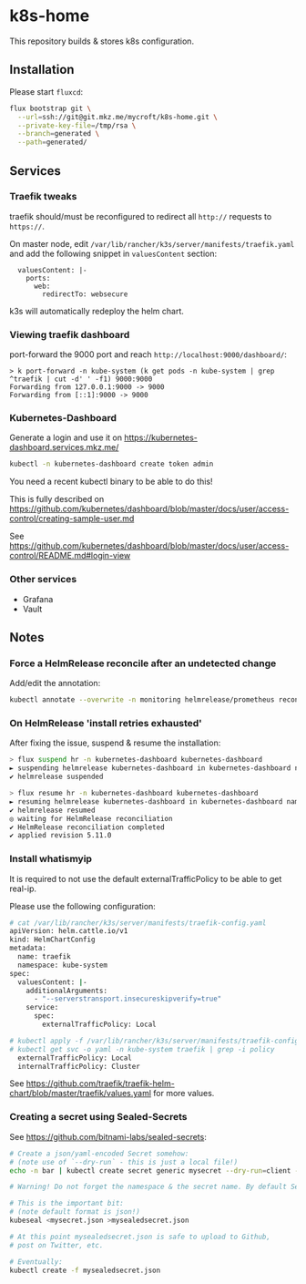 # k8s-home

This repository builds & stores k8s configuration.

## Installation

Please start `fluxcd`:

```sh
flux bootstrap git \
  --url=ssh://git@git.mkz.me/mycroft/k8s-home.git \
  --private-key-file=/tmp/rsa \
  --branch=generated \
  --path=generated/
```

## Services

### Traefik tweaks

traefik should/must be reconfigured to redirect all `http://` requests to `https://`.

On master node, edit `/var/lib/rancher/k3s/server/manifests/traefik.yaml` and add the following snippet in `valuesContent` section:

```
  valuesContent: |-
    ports:
      web:
        redirectTo: websecure
```

k3s will automatically redeploy the helm chart.


### Viewing traefik dashboard

port-forward the 9000 port and reach `http://localhost:9000/dashboard/`:

```
> k port-forward -n kube-system (k get pods -n kube-system | grep ^traefik | cut -d' ' -f1) 9000:9000
Forwarding from 127.0.0.1:9000 -> 9000
Forwarding from [::1]:9000 -> 9000
```


### Kubernetes-Dashboard

Generate a login and use it on https://kubernetes-dashboard.services.mkz.me/

```sh
kubectl -n kubernetes-dashboard create token admin
```

You need a recent kubectl binary to be able to do this!

This is fully described on https://github.com/kubernetes/dashboard/blob/master/docs/user/access-control/creating-sample-user.md

See https://github.com/kubernetes/dashboard/blob/master/docs/user/access-control/README.md#login-view

### Other services

- Grafana
- Vault


## Notes

### Force a HelmRelease reconcile after an undetected change

Add/edit the annotation:

```sh
kubectl annotate --overwrite -n monitoring helmrelease/prometheus reconcile.fluxcd.io/requestedAt="$(date +%s)"
```


### On HelmRelease 'install retries exhausted' 

After fixing the issue, suspend & resume the installation:

```sh
> flux suspend hr -n kubernetes-dashboard kubernetes-dashboard
► suspending helmrelease kubernetes-dashboard in kubernetes-dashboard namespace
✔ helmrelease suspended

> flux resume hr -n kubernetes-dashboard kubernetes-dashboard
► resuming helmrelease kubernetes-dashboard in kubernetes-dashboard namespace
✔ helmrelease resumed
◎ waiting for HelmRelease reconciliation
✔ HelmRelease reconciliation completed
✔ applied revision 5.11.0
```


### Install whatismyip

It is required to not use the default externalTrafficPolicy to be able to get real-ip.

Please use the following configuration:

```sh
# cat /var/lib/rancher/k3s/server/manifests/traefik-config.yaml
apiVersion: helm.cattle.io/v1
kind: HelmChartConfig
metadata:
  name: traefik
  namespace: kube-system
spec:
  valuesContent: |-
    additionalArguments:
      - "--serverstransport.insecureskipverify=true"
    service:
      spec:
        externalTrafficPolicy: Local

# kubectl apply -f /var/lib/rancher/k3s/server/manifests/traefik-config.yaml
# kubectl get svc -o yaml -n kube-system traefik | grep -i policy
  externalTrafficPolicy: Local
  internalTrafficPolicy: Cluster
```

See https://github.com/traefik/traefik-helm-chart/blob/master/traefik/values.yaml for more values.


### Creating a secret using Sealed-Secrets

See https://github.com/bitnami-labs/sealed-secrets:

```sh
# Create a json/yaml-encoded Secret somehow:
# (note use of `--dry-run` - this is just a local file!)
echo -n bar | kubectl create secret generic mysecret --dry-run=client --from-file=foo=/dev/stdin -o json >mysecret.json

# Warning! Do not forget the namespace & the secret name. By default SealedSecret is very strict about those.

# This is the important bit:
# (note default format is json!)
kubeseal <mysecret.json >mysealedsecret.json

# At this point mysealedsecret.json is safe to upload to Github,
# post on Twitter, etc.

# Eventually:
kubectl create -f mysealedsecret.json
```